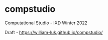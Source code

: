 # compstudio
Computational Studio - IXD Winter 2022

Draft - https://william-luk.github.io/compstudio/
